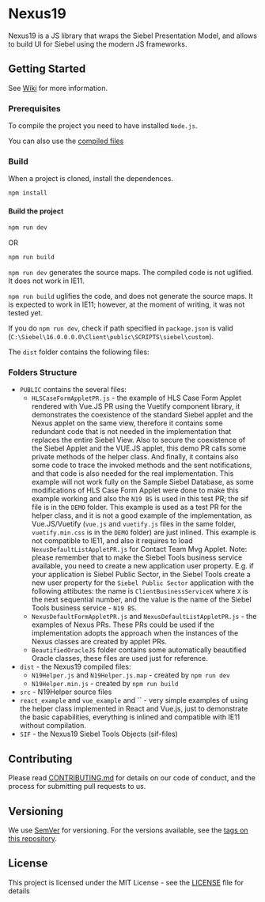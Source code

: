 # Nexus19
Nexus19 is a JS library that wraps the Siebel Presentation Model, and allows to build UI for Siebel using the modern JS frameworks.

## Getting Started
See [Wiki](/../wikis/home) for more information.

### Prerequisites
To compile the project you need to have installed `Node.js`. 

You can also use the [compiled files](./dist)

### Build
When a project is cloned, install the dependences.
```bash
npm install
```

#### Build the project
```bash
npm run dev
```
OR
```bash
npm run build
```

`npm run dev` generates the source maps. The compiled code is not uglified. It does not work in IE11.

`npm run build` uglifies the code, and does not generate the source maps. It is expected to work in IE11; however, at the moment of writing, it was not tested yet.

If you do `npm run dev`, check if path specified in `package.json` is valid (`C:\Siebel\16.0.0.0.0\Client\public\SCRIPTS\siebel\custom`).

The `dist` folder contains the following files:

### Folders Structure
* `PUBLIC` contains the several files:
  * `HLSCaseFormAppletPR.js` - the example of HLS Case Form Applet rendered with Vue.JS PR using the Vuetify component library, it demonstrates the coexistence of the standard Siebel applet and the Nexus applet on the same view, therefore it contains some redundant code that is not needed in the implementation that replaces the entire Siebel View. Also to secure the coexistence of the Siebel Applet and the VUE.JS applet, this demo PR calls some private methods of the helper class. And finally, it contains also some code to trace the invoked methods and the sent notifications, and that code is also needed for the real implementation. This example will not work fully on the Sample Siebel Database, as some modifications of HLS Case Form Applet were done to make this example working and also the `N19 BS` is used in this test PR; the sif file is in the `DEMO` folder. This example is used as a test PR for the helper class, and it is not a good example of the implementation, as Vue.JS/Vuetify (`vue.js` and `vuetify.js` files in the same folder, `vuetify.min.css` is in the `DEMO` folder) are just inlined. This example is not compatible to IE11, and also it requires to load `NexusDefaultListAppletPR.js` for Contact Team Mvg Applet. 
  Note: please remember that to make the Siebel Tools business service available, you need to create a new application user property. E.g. if your application is Siebel Public Sector, in the Siebel Tools create a new user property for the `Siebel Public Sector` application with the following attibutes: the name is `ClientBusinessServiceX` where `X` is the next sequential number, and the value is the name of the Siebel Tools business service - `N19 BS`. 
  * `NexusDefaultFormAppletPR.js` and `NexusDefaultListAppletPR.js` - the examples of Nexus PRs. These PRs could be used if the implementation adopts the approach when the instances of the Nexus classes are created by applet PRs.
  * `BeautifiedOracleJS` folder contains some automatically beautified Oracle classes, these files are used just for reference.
* `dist` - the Nexus19 compiled files:
  * `N19Helper.js` and `N19Helper.js.map` - created by `npm run dev`
  * `N19Helper.min.js` - created by `npm run build` 
* `src` - N19Helper source files
* `react_example` and `vue_example` and `` - very simple examples of using the helper class implemented in React and Vue.js, just to demonstrate the basic capabilities, everything is inlined and compatible with IE11 without compilation.
* `SIF` - the Nexus19 Siebel Tools Objects (sif-files) 

## Contributing
Please read [CONTRIBUTING.md](CONTRIBUTING.md) for details on our code of conduct, and the process for submitting pull requests to us.

## Versioning
We use [SemVer](http://semver.org/) for versioning. For the versions available, see the [tags on this repository](/../tags). 

## License
This project is licensed under the MIT License - see the [LICENSE](LICENSE) file for details
